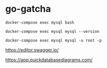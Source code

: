 # go-gatcha
```docker-compose exec mysql bash```

```docker-compose exec mysql mysql --version```

```docker-compose exec mysql mysql -u root -p```

https://editor.swagger.io/

https://app.quickdatabasediagrams.com/